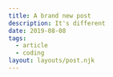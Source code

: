 ```yaml
---
title: A brand new post
description: It's different
date: 2019-08-08
tags:
  - article
  - coding
layout: layouts/post.njk
---
```

